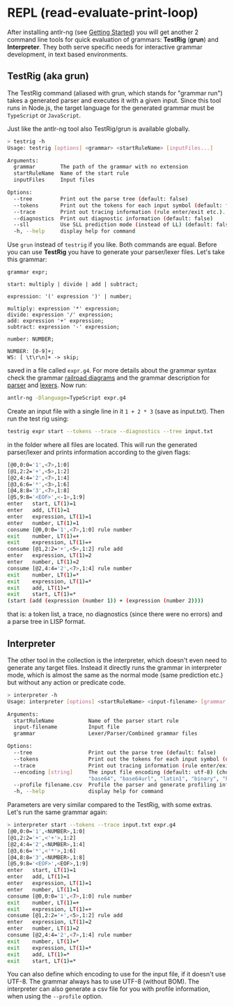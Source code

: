 # REPL (read-evaluate-print-loop)

After installing <span class="antlrng">antlr-ng</span> (see [Getting Started](/documentation/getting-started)) you will get another 2 command line tools for quick evaluation of grammars: **TestRig** (**grun**) and **Interpreter**. They both serve specific needs for interactive grammar development, in text based environments.

## TestRig (aka grun)

The TestRig command (aliased with grun, which stands for "grammar run") takes a generated parser and executes it with a given input. Since this tool runs in Node.js, the target language for the generated grammar must be `TypeScript` or `JavaScript`.

Just like the <span class="antlrng">antlr-ng</span> tool also TestRig/grun is available globally.

```bash
> testrig -h
Usage: testrig [options] <grammar> <startRuleName> [inputFiles...]

Arguments:
  grammar        The path of the grammar with no extension
  startRuleName  Name of the start rule
  inputFiles     Input files

Options:
  --tree         Print out the parse tree (default: false)
  --tokens       Print out the tokens for each input symbol (default: false)
  --trace        Print out tracing information (rule enter/exit etc.). (default: false)
  --diagnostics  Print out diagnostic information (default: false)
  --sll          Use SLL prediction mode (instead of LL) (default: false)
  -h, --help     display help for command

```

Use `grun` instead of `testrig` if you like. Both commands are equal. Before you can use **TestRig** you have to generate your parser/lexer files. Let's take this grammar:

```antlr
grammar expr;

start: multiply | divide | add | subtract;

expression: '(' expression ')' | number;

multiply: expression '*' expression;
divide: expression '/' expression;
add: expression '+' expression;
subtract: expression '-' expression;

number: NUMBER;

NUMBER: [0-9]+;
WS: [ \t\r\n]+ -> skip;
```

saved in a file called `expr.g4`. For more details about the grammar syntax check the grammar [railroad diagrams](/documentation/grammars/grammar-syntax) and the grammar description for [parser](/documentation/grammars/parser-rules) and [lexers](/documentation/grammars/lexer-rules).
Now run:

```bash
antlr-ng -Dlanguage=TypeScript expr.g4
```

Create an input file with a single line in it `1 + 2 * 3` (save as input.txt). Then run the test rig using:

```bash
testrig expr start --tokens --trace --diagnostics --tree input.txt
```

in the folder where all files are located. This will run the generated parser/lexer and prints information according to the given flags:

```bash
[@0,0:0='1',<7>,1:0]
[@1,2:2='+',<5>,1:2]
[@2,4:4='2',<7>,1:4]
[@3,6:6='*',<3>,1:6]
[@4,8:8='3',<7>,1:8]
[@5,9:8='<EOF>',<-1>,1:9]
enter   start, LT(1)=1
enter   add, LT(1)=1
enter   expression, LT(1)=1
enter   number, LT(1)=1
consume [@0,0:0='1',<7>,1:0] rule number
exit    number, LT(1)=+
exit    expression, LT(1)=+
consume [@1,2:2='+',<5>,1:2] rule add
enter   expression, LT(1)=2
enter   number, LT(1)=2
consume [@2,4:4='2',<7>,1:4] rule number
exit    number, LT(1)=*
exit    expression, LT(1)=*
exit    add, LT(1)=*
exit    start, LT(1)=*
(start (add (expression (number 1)) + (expression (number 2))))
```

that is: a token list, a trace, no diagnostics (since there were no errors) and a parse tree in LISP format.

## Interpreter

The other tool in the collection is the interpreter, which doesn't even need to generate any target files. Instead it directly runs the grammar in interpreter mode, which is almost the same as the normal mode (same prediction etc.) but without any action or predicate code.

```bash
> interpreter -h
Usage: interpreter [options] <startRuleName> <input-filename> [grammar...]

Arguments:
  startRuleName           Name of the parser start rule
  input-filename          Input file
  grammar                 Lexer/Parser/Combined grammar files

Options:
  --tree                  Print out the parse tree (default: false)
  --tokens                Print out the tokens for each input symbol (default: false)
  --trace                 Print out tracing information (rule enter/exit etc.). (default: false)
  --encoding [string]     The input file encoding (default: utf-8) (choices: "ascii", "utf8", "utf-8", "utf16le", "utf-16le", "ucs2", "ucs-2",
                          "base64", "base64url", "latin1", "binary", "hex", default: "utf-8")
  --profile filename.csv  Profile the parser and generate profiling information.
  -h, --help              display help for command
```

Parameters are very similar compared to the TestRig, with some extras. Let's run the same grammar again:

```bash
> interpreter start --tokens --trace input.txt expr.g4
[@0,0:0='1',<NUMBER>,1:0]
[@1,2:2='+',<'+'>,1:2]
[@2,4:4='2',<NUMBER>,1:4]
[@3,6:6='*',<'*'>,1:6]
[@4,8:8='3',<NUMBER>,1:8]
[@5,9:8='<EOF>',<EOF>,1:9]
enter   start, LT(1)=1
enter   add, LT(1)=1
enter   expression, LT(1)=1
enter   number, LT(1)=1
consume [@0,0:0='1',<7>,1:0] rule number
exit    number, LT(1)=+
exit    expression, LT(1)=+
consume [@1,2:2='+',<5>,1:2] rule add
enter   expression, LT(1)=2
enter   number, LT(1)=2
consume [@2,4:4='2',<7>,1:4] rule number
exit    number, LT(1)=*
exit    expression, LT(1)=*
exit    add, LT(1)=*
exit    start, LT(1)=*
```

You can also define which encoding to use for the input file, if it doesn't use UTF-8. The grammar always has to use UTF-8 (without BOM). The interpreter can also generate a csv file for you with profile information, when using the `--profile` option.
